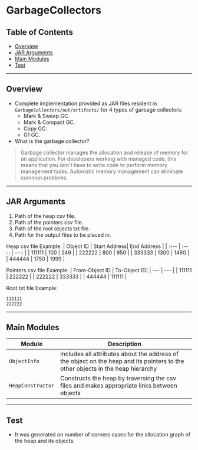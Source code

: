 # GarbageCollectors
## Table of Contents
- [Overview](#Overview)
- [JAR Arguments](#JAR-Arguments)
- [Main Modules](#Main-Modules)
- [Test](#Test)
---
## Overview
+ Complete implementation provided as JAR files resident in `GarbageCollectors/out/artifacts/` for 4 types of garbage collectors:
  - Mark & Sweep GC.
  - Mark & Compact GC.
  - Copy GC.
  - G1 GC.
+ What is the garbage collector?
>Garbage collector manages the allocation and release of memory for an application. For developers working with managed code, this means that you don't have to write code to perform memory management tasks. Automatic memory management can eliminate common problems.
---
## JAR Arguments

1. Path of the heap csv file.
1. Path of the pointers csv file.
1. Path of the root objects txt file.
1. Path for the output files to be placed in.

Heap csv file Example:
| Object ID | Start Address| End Address |
| :---         |     :---:      |          ---: |
| 111111   | 100     | 249    |
| 222222     | 800       | 950      |
| 333333     | 1300       | 1490      |
| 444444     | 1750       | 1999      |

Pointers csv file Example:
| From-Object ID | To-Object ID|
| ---         |     ---     |
| 111111   | 222222     |
| 222222     | 333333     |
| 444444     | 111111       |

Root txt file Example:
```
111111
222222
```

---
## Main Modules
| Module | Description |
| --- | --- |
| `ObjectInfo` | Includes all attributes about the address of the object on the heap and its pointers to the other objects in the heap hierarchy |
| `HeapConstructor` | Constructs the heap by traversing the csv files and makes appropriate links between objects |
---
## Test
+ It was generated on number of corners cases for the allocation graph of the heap and its objects.
